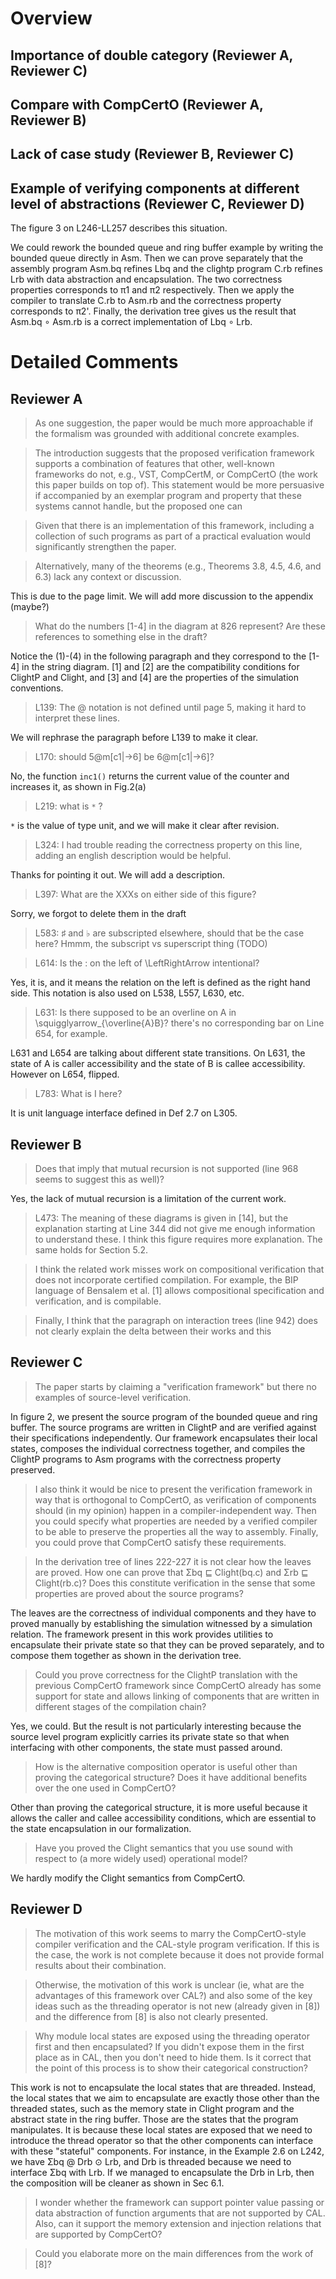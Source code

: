 

# Overview

## Importance of double category (Reviewer A, Reviewer C)

## Compare with CompCertO (Reviewer A, Reviewer B)

## Lack of case study (Reviewer B, Reviewer C)

## Example of verifying components at different level of abstractions (Reviewer C, Reviewer D)

The figure 3 on L246-LL257 describes this situation.

We could rework the bounded queue and ring buffer example by writing the bounded
queue directly in Asm. Then we can prove separately that the assembly program
Asm.bq refines Lbq and the clightp program C.rb refines Lrb with data
abstraction and encapsulation. The two correctness properties corresponds to π1
and π2 respectively. Then we apply the compiler to translate C.rb to Asm.rb and
the correctness property corresponds to π2'. Finally, the derivation tree gives
us the result that Asm.bq ∘ Asm.rb is a correct implementation of Lbq ∘ Lrb.


# Detailed Comments

## Reviewer A

> As one suggestion, the paper would be much more approachable if the formalism
> was grounded with additional concrete examples.

> The introduction suggests that the proposed verification framework supports a
> combination of features that other, well-known frameworks do not, e.g., VST,
> CompCertM, or CompCertO (the work this paper builds on top of). This statement
> would be more persuasive if accompanied by an exemplar program and property
> that these systems cannot handle, but the proposed one can

> Given that there is an implementation of this framework, including a
> collection of such programs as part of a practical evaluation would
> significantly strengthen the paper.

> Alternatively, many of the theorems (e.g., Theorems 3.8, 4.5, 4.6, and 6.3)
> lack any context or discussion.

This is due to the page limit. We will add more discussion to the appendix (maybe?)

> What do the numbers [1-4] in the diagram at 826 represent? Are these
> references to something else in the draft?

Notice the (1)-(4) in the following paragraph and they correspond to the [1-4]
in the string diagram. [1] and [2] are the compatibility conditions for ClightP
and Clight, and [3] and [4] are the properties of the simulation conventions.

> L139: The @ notation is not defined until page 5, making it hard to interpret
> these lines.

We will rephrase the paragraph before L139 to make it clear.

> L170: should 5@m[c1|->6] be 6@m[c1|->6]?

No, the function `inc1()` returns the current value of the counter and increases
it, as shown in Fig.2(a)

> L219: what is `*` ?

`*` is the value of type unit, and we will make it clear after revision.

> L324: I had trouble reading the correctness property on this line, adding an
> english description would be helpful.

Thanks for pointing it out. We will add a description.

> L397: What are the XXXs on either side of this figure?

Sorry, we forgot to delete them in the draft

> L583: ♯ and ♭ are subscripted elsewhere, should that be the case here?
Hmmm, the subscript vs superscript thing (TODO)

> L614: Is the : on the left of \LeftRightArrow intentional?

Yes, it is, and it means the relation on the left is defined as the right hand
side. This notation is also used on L538, L557, L630, etc.

> L631: Is there supposed to be an overline on A in
> \squigglyarrow_{\overline{A}B}? there's no corresponding bar on Line 654, for
> example.

L631 and L654 are talking about different state transitions. On L631, the state
of A is caller accessibility and the state of B is callee accessibility. However
on L654, flipped.

> L783: What is I here?

It is unit language interface defined in Def 2.7 on L305.


## Reviewer B

> Does that imply that mutual recursion is not supported (line 968 seems to
> suggest this as well)?

Yes, the lack of mutual recursion is a limitation of the current work.

> L473: The meaning of these diagrams is given in [14], but the explanation
> starting at Line 344 did not give me enough information to understand these. I
> think this figure requires more explanation. The same holds for Section 5.2.

> I think the related work misses work on compositional verification that does
> not incorporate certified compilation. For example, the BIP language of
> Bensalem et al. [1] allows compositional specification and verification, and
> is compilable.

> Finally, I think that the paragraph on interaction trees (line 942) does not
> clearly explain the delta between their works and this

## Reviewer C

> The paper starts by claiming a "verification framework" but there no examples
> of source-level verification.

In figure 2, we present the source program of the bounded queue and ring
buffer. The source programs are written in ClightP and are verified against
their specifications independently. Our framework encapsulates their local
states, composes the individual correctness together, and compiles the ClightP
programs to Asm programs with the correctness property preserved.

> I also think it would be nice to present the verification framework in way
> that is orthogonal to CompCertO, as verification of components should (in my
> opinion) happen in a compiler-independent way. Then you could specify what
> properties are needed by a verified compiler to be able to preserve the
> properties all the way to assembly. Finally, you could prove that CompCertO
> satisfy these requirements.


> In the derivation tree of lines 222-227 it is not clear how the leaves are
> proved. How one can prove that Σbq ⊑ Clight(bq.c) and Σrb ⊑ Clight(rb.c)?
> Does this constitute verification in the sense that some properties are proved
> about the source programs?

The leaves are the correctness of individual components and they have to proved
manually by establishing the simulation witnessed by a simulation relation. The
framework present in this work provides utilities to encapsulate their private
state so that they can be proved separately, and to compose them together as
shown in the derivation tree.

> Could you prove correctness for the ClightP translation with the previous
> CompCertO framework since CompCertO already has some support for state and
> allows linking of components that are written in different stages of the
> compilation chain?

Yes, we could. But the result is not particularly interesting because the source
level program explicitly carries its private state so that when interfacing with
other components, the state must passed around.

> How is the alternative composition operator is useful other than proving the
> categorical structure? Does it have additional benefits over the one used in
> CompCertO?

Other than proving the categorical structure, it is more useful because it
allows the caller and callee accessibility conditions, which are essential to
the state encapsulation in our formalization.

> Have you proved the Clight semantics that you use sound with respect to (a
> more widely used) operational model?

We hardly modify the Clight semantics from CompCertO.

## Reviewer D

> The motivation of this work seems to marry the CompCertO-style compiler
> verification and the CAL-style program verification. If this is the case, the
> work is not complete because it does not provide formal results about their
> combination.

> Otherwise, the motivation of this work is unclear (ie, what are the advantages
> of this framework over CAL?) and also some of the key ideas such as the
> threading operator is not new (already given in [8]) and the difference from
> [8] is also not clearly presented.

> Why module local states are exposed using the threading operator first and
> then encapsulated? If you didn't expose them in the first place as in CAL,
> then you don't need to hide them. Is it correct that the point of this process
> is to show their categorical construction?

This work is not to encapsulate the local states that are threaded. Instead, the
local states that we aim to encapsulate are exactly those other than the
threaded states, such as the memory state in Clight program and the abstract
state in the ring buffer. Those are the states that the program manipulates. It
is because these local states are exposed that we need to introduce the thread
operator so that the other components can interface with these "stateful"
components. For instance, in the Example 2.6 on L242, we have Σbq @ Drb ⊙ Lrb,
and Drb is threaded because we need to interface Σbq with Lrb. If we managed to
encapsulate the Drb in Lrb, then the composition will be cleaner as shown in Sec
6.1.

> I wonder whether the framework can support pointer value passing or data
> abstraction of function arguments that are not supported by CAL. Also, can it
> support the memory extension and injection relations that are supported by
> CompCertO?

> Could you elaborate more on the main differences from the work of [8]?
